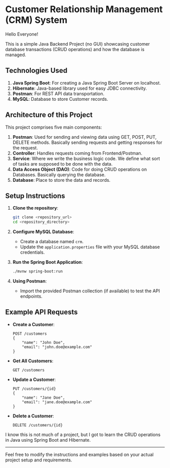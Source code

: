 # Customer Relationship Management (CRM) System

Hello Everyone!

This is a simple Java Backend Project (no GUI) showcasing customer database transactions (CRUD operations) and how the database is managed.

## Technologies Used

1. **Java Spring Boot**: For creating a Java Spring Boot Server on localhost.
2. **Hibernate**: Java-based library used for easy JDBC connectivity.
3. **Postman**: For REST API data transportation.
4. **MySQL**: Database to store Customer records.

## Architecture of this Project

This project comprises five main components:

1. **Postman**: Used for sending and viewing data using GET, POST, PUT, DELETE methods. Basically sending requests and getting responses for the request.
2. **Controller**: Handles requests coming from Frontend/Postman.
3. **Service**: Where we write the business logic code. We define what sort of tasks are supposed to be done with the data.
4. **Data Access Object (DAO)**: Code for doing CRUD operations on Databases. Basically querying the database.
5. **Database**: Place to store the data and records.

## Setup Instructions

1. **Clone the repository**:
    ```sh
    git clone <repository_url>
    cd <repository_directory>
    ```

2. **Configure MySQL Database**:
    - Create a database named `crm`.
    - Update the `application.properties` file with your MySQL database credentials.

3. **Run the Spring Boot Application**:
    ```sh
    ./mvnw spring-boot:run
    ```

4. **Using Postman**:
    - Import the provided Postman collection (if available) to test the API endpoints.

## Example API Requests

- **Create a Customer**:
    ```
    POST /customers
    {
        "name": "John Doe",
        "email": "john.doe@example.com"
    }
    ```

- **Get All Customers**:
    ```
    GET /customers
    ```

- **Update a Customer**:
    ```
    PUT /customers/{id}
    {
        "name": "Jane Doe",
        "email": "jane.doe@example.com"
    }
    ```

- **Delete a Customer**:
    ```
    DELETE /customers/{id}
    ```

I know this is not much of a project, but I got to learn the CRUD operations in Java using Spring Boot and Hibernate.

---

Feel free to modify the instructions and examples based on your actual project setup and requirements.
